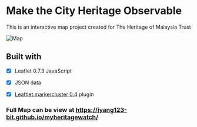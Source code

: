 # Make the City Heritage Observable 

This is an interactive map project created for The Heritage of Malaysia Trust  


![Map](https://user-images.githubusercontent.com/58260451/75676875-22c6fb80-5cc5-11ea-8eaa-1d7b2ab50596.PNG)


Built with 
----
- [x] Leaflet 0.7.3 JavaScript 
- [x] JSON data 
- [x] [Leaftlet.markercluster 0.4](https://github.com/Leaflet/Leaflet.markercluster) plugin 


### Full Map can be view at https://jyang123-bit.github.io/myheritagewatch/
